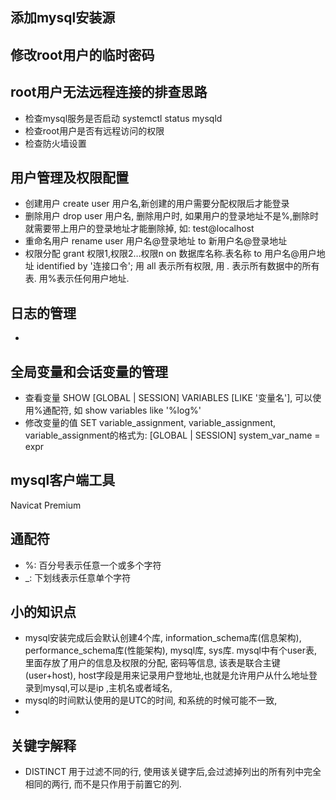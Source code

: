 ## 添加mysql安装源
## 修改root用户的临时密码

## root用户无法远程连接的排查思路
- 检查mysql服务是否启动 systemctl status mysqld
- 检查root用户是否有远程访问的权限
- 检查防火墙设置

## 用户管理及权限配置
- 创建用户 create user 用户名,新创建的用户需要分配权限后才能登录
- 删除用户 drop user 用户名, 删除用户时, 如果用户的登录地址不是%,删除时就需要带上用户的登录地址才能删除掉, 如: test@localhost
- 重命名用户 rename user 用户名@登录地址 to 新用户名@登录地址
- 权限分配 grant 权限1,权限2…权限n on 数据库名称.表名称 to 用户名@用户地址 identified by '连接口令'; 用 all 表示所有权限, 用 *.* 表示所有数据中的所有表. 用%表示任何用户地址.

## 日志的管理
- 

## 全局变量和会话变量的管理
- 查看变量 SHOW [GLOBAL | SESSION] VARIABLES [LIKE '变量名'], 可以使用%通配符, 如 show variables like '%log%'
- 修改变量的值 SET variable_assignment, variable_assignment, variable_assignment的格式为: [GLOBAL | SESSION] system_var_name = expr

## mysql客户端工具
Navicat Premium  

## 通配符
- %: 百分号表示任意一个或多个字符
- _: 下划线表示任意单个字符

## 小的知识点
- mysql安装完成后会默认创建4个库, information_schema库(信息架构), performance_schema库(性能架构), mysql库, sys库. mysql中有个user表, 里面存放了用户的信息及权限的分配, 密码等信息, 该表是联合主键(user+host), host字段是用来记录用户登地址,也就是允许用户从什么地址登录到mysql,可以是ip ,主机名或者域名,  
- mysql的时间默认使用的是UTC的时间, 和系统的时候可能不一致,
- 

## 关键字解释
- DISTINCT 用于过滤不同的行, 使用该关键字后,会过滤掉列出的所有列中完全相同的两行, 而不是只作用于前置它的列.
